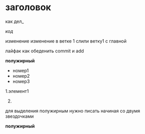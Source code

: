 

# заголовок

как дел_

_код_

изменение
изменение в ветке 1
слили ветку1 с главной

лайфак как обеденить commit и add

**полужирный**

* номер1
* номер2
* номер3

1.элемент1

2.

для выделения полужирным нужно писать начиная со двумя звездочками

**полужирный**

